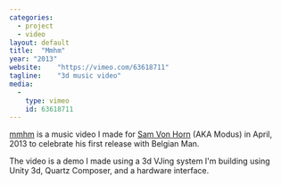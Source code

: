 ```yaml
---
categories:
  - project
  - video
layout: default
title:  "Mmhm"
year: "2013"
website:    "https://vimeo.com/63618711"
tagline:    "3d music video"
media:
  -
    type: vimeo
    id: 63618711
---
```

<a href="https://vimeo.com/63618711">mmhm</a> is a music video I made for <a href="http://belgianman.com/modus">Sam Von Horn</a> (AKA Modus) in April, 2013 to celebrate his first release with Belgian Man.</p>

<p>The video is a demo I made using a 3d VJing system I'm building using Unity 3d, Quartz Composer, and a hardware interface.</p>
